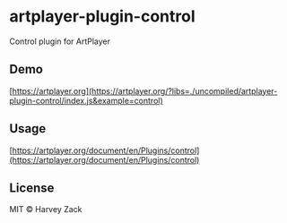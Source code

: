 # artplayer-plugin-control

Control plugin for ArtPlayer

## Demo

[https://artplayer.org](https://artplayer.org/?libs=./uncompiled/artplayer-plugin-control/index.js&example=control)

## Usage

[https://artplayer.org/document/en/Plugins/control](https://artplayer.org/document/en/Plugins/control)

## License

MIT © Harvey Zack
